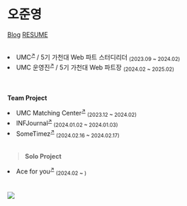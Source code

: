 <h1>
    <ruby>오준영</ruby>
</h1>

<a href="https://blog.naver.com/ojyoung24">Blog</a>
<a href="https://5thneo.notion.site/Junyoung-Oh-01f6a3e9c0c54a7382a7d2e325d884e4">RESUME</a>

<br />
<li>UMC<sup><a href="https://www.makeus.in/umc">↗</a></sup> / 5기 가천대 Web 파트 스터디리더 <sub>(2023.09 ~ 2024.02)</sub></li>
<li>UMC 운영진<sup><a href="https://www.makeus.in/umc">↗</a></sup> / 5기 가천대 Web 파트장 <sub>(2024.02 ~ 2025.02)</sub></li>

<br/>
<br/>

<b>Team Project</b>

<li>UMC Matching Center<sup><a href="https://github.com/UMC-Matching-Center/U.M.C_Web">↗</a></sup> <sub>(2023.12 ~ 2024.02)</sub></li>
<li>INFJournal<sup><a href="https://github.com/INFJournal/front-end">↗</a></sup> <sub>(2024.01.02 ~ 2024.01.03)</sub></li>
<li>SomeTimez<sup><a href="https://github.com/wagle-wagle-hackathon/front">↗</a></sup> <sub>(2024.02.16 ~ 2024.02.17)</sub></li>

<br />

> <b>Solo Project</b>

<li>Ace for you<sup><a href="https://github.com/Ace-for-you/FrontApp">↗</a></sup> <sub>(2024.02 ~ )</sub></li>

</details>

<br />


<br />

<img src="https://github-readme-stats.vercel.app/api?username=XinguOh&show_icons=true&theme=dark" />
